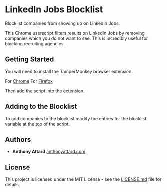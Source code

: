 # LinkedIn Jobs Blocklist
Blocklist companies from showing up on LinkedIn Jobs. 

This Chrome userscript filters results on LinkedIn Jobs by removing companies which you do not want to see. This is incredibly useful for blocking recruiting agencies.

## Getting Started

You will need to install the TamperMonkey browser extension.

For [Chrome](https://chrome.google.com/webstore/detail/tampermonkey/dhdgffkkebhmkfjojejmpbldmpobfkfo?hl=en)
For [Firefox](https://addons.mozilla.org/en-US/firefox/addon/tampermonkey/)

Then add the script into the extension.

## Adding to the Blocklist

To add companies to the blocklist modify the entries for the blocklist variable at the top of the script.

## Authors

* **Anthony Attard** [anthonyattard.com](https://anthonyattard.com)

## License

This project is licensed under the MIT License - see the [LICENSE.md](LICENSE.md) file for details
